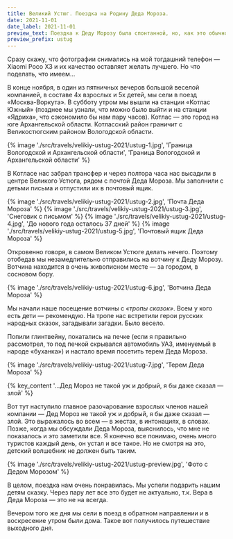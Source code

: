```yaml
---
title: Великий Устюг. Поездка на Родину Деда Мороза.
date: 2021-11-01
date_label: 2021-11-01
preview_text: Поездка к Деду Морозу была спонтанной, но, как это обычно бывает  — спонтанные поездки особенно удачные.
preview_prefix: ustug
---
```


Сразу скажу, что фотографии снимались на мой тогдашний телефон — Xiaomi Poco X3 и их качество оставляет желать лучшего. Но что поделать, что имеем…

В конце ноября, в один из пятничных вечеров большой веселой компанией, в составе 4х взрослых и 5х детей, мы сели в поезд «Москва-Воркута». В субботу утром мы вышли на станции «Котлас Южный» (позднее мы узнали, что можно было выйти и на станции «Ядриха», что сэкономило бы нам пару часов). Котлас — это город на юге Архангельской области. Котласский район граничит с Великостюгским районом Вологодской области.


{% image './src/travels/velikiy-ustug-2021/ustug-1.jpg', 'Граница Вологодской и Архангельской области', 'Граница Вологодской и Архангельской области' %}

В Котласе нас забрал трансфер и через полтора часа нас высадили в центре Великого Устюга, рядом с почтой Деда Мороза. Мы заполнили с детьми письма и отпустили их в почтовый ящик.

{% image './src/travels/velikiy-ustug-2021/ustug-2.jpg', 'Почта Деда Мороза' %}
{% image './src/travels/velikiy-ustug-2021/ustug-3.jpg', 'Снеговик с письмом' %}
{% image './src/travels/velikiy-ustug-2021/ustug-4.jpg', 'До нового года осталось 37 дней' %}
{% image './src/travels/velikiy-ustug-2021/ustug-5.jpg', 'Почтовый ящик Деда Мороза' %}

Откровенно говоря, в самом Великом Устюге делать нечего. Поэтому отобедав мы незамедлительно отправились на вотчину к Деду Морозу. Вотчина находится в очень живописном месте — за городом, в сосновом бору.

{% image './src/travels/velikiy-ustug-2021/ustug-6.jpg', 'Вотчина Деда Мороза' %}

Мы начали наше посещение вотчины с _«тропы сказок»_. Всем у кого есть дети — рекомендую. На тропе нас встретили герои русских народных сказок, загадывали загадки. Было весело.

Попили глинтвейну, покатались на печке (если я правильно рассмотрел, то под печкой скрывался автомобиль УАЗ, именуемый в народе «буханка») и настало время посетить терем Деда Мороза.

{% image './src/travels/velikiy-ustug-2021/ustug-7.jpg', 'Терем Деда Мороза' %}

{% key_content '...Дед Мороз не такой уж и добрый, я бы даже сказал — злой' %}

Вот тут наступило главное разочарование взрослых членов нашей компании — Дед Мороз не такой уж и добрый, я бы даже сказал — злой. Это выражалось во всем — в жестах, в интонациях, в словах. Позже, когда мы обсуждали Деда Мороза, выяснилось, что мне не показалось и это заметили все. Я конечно все понимаю, очень много туристов каждый день, он устал и все такое. Но не смотря на это, детский волшебник не должен быть таким.

{% image './src/travels/velikiy-ustug-2021/ustug-preview.jpg', 'Фото с Дедом Морозом' %}

В целом, поездка нам очень понравилась. Мы успели подарить нашим детям сказку. Через пару лет все это будет не актуально, т.к. Вера в Деда Мороза — это не на всегда.

Вечером того же дня мы сели в поезд в обратном направлении и в воскресение утром были дома. Такое вот получилось путешествие выходного дня.
